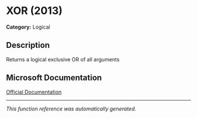 # XOR (2013)

**Category:** Logical

## Description
Returns a logical exclusive OR of all arguments

## Microsoft Documentation
[Official Documentation](https://support.microsoft.com//en-us/office/xor-function-1548d4c2-5e47-4f77-9a92-0533bba14f37)

---
*This function reference was automatically generated.*
